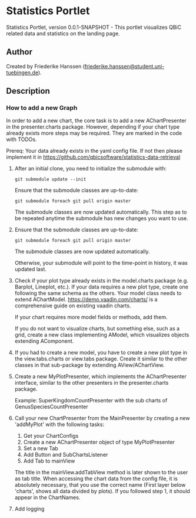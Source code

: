 # Statistics Portlet

Statistics Portlet, version 0.0.1-SNAPSHOT - This portlet visualizes QBiC related data and statistics on the landing page.


## Author

Created by Friederike Hanssen (friederike.hanssen@student.uni-tuebingen.de).

## Description

### How to add a new Graph ###

In order to add a new chart, the core task is to add a new AChartPresenter in the presenter.charts package. However,
depending if your chart type already exists more steps may be required. They are marked in the code with TODOs.

Prereq: Your data already exists in the yaml config file. If not then please implement it in https://github.com/qbicsoftware/statistics-data-retrieval


1.  After an initial clone, you need to initialize the submodule with:
    
    ``git submodule update --init``
    
    Ensure that the submodule classes are up-to-date:
    
    ``git submodule foreach git pull origin master``

    The submodule classes are now updated automatically. This step as to be repeated anytime the submodule has new 
    changes you want to use.

1. Ensure that the submodule classes are up-to-date:
    
    ``git submodule foreach git pull origin master``

    The submodule classes are now updated automatically. 

    Otherwise, your submodule will point to the time-point in history, it was updated last.
    
2. Check if your plot type already exists in the model.charts package (e.g. Barplot, Lineplot, etc.). 
    If your data requires a new plot type, create one following the same schema as the others. Your model class
    needs to extend AChartModel.
    https://demo.vaadin.com/charts/ is a comprehensive guide on existing vaadin charts.
    
    If your chart requires more model fields or methods, add them.
    
    If you do not want to visualize charts, but something else, such as a grid, create a new class
    implementing AModel, which visualizes objects extending AComponent. 

3. If you had to create a new model, you have to create a new plot type in the view.tabs.charts or  view.tabs
    package. Create it similar to the other classes in that sub-package by extending AView/AChartView.
    
4. Create a new MyPlotPresenter, which implements the AChartPresenter interface, similar to the other
    presenters in the presenter.charts package. 
    
    Example: SuperKingdomCountPresenter with the sub charts of GenusSpeciesCountPresenter
    
5. Call your new ChartPresenter from the MainPresenter by creating a new 'addMyPlot' with the following tasks:
    1) Get your ChartConfigs 
    2) Create a new AChartPresenter object of type MyPlotPresenter
    3) Set a new Tab 
    4) Add Button and SubChartsListener 
    5) Add Tab to mainView

    The title in the mainView.addTabView method is later shown to the user as tab title. When accessing the chart data from the config file,
    it is absolutely necessary, that you use the correct name (First layer below 'charts', shows all data divided by plots).
    If you followed step 1, it should appear in the ChartNames. 
    
6. Add logging
